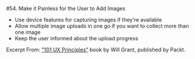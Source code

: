 #54. Make it Painless for the User to Add Images
-  Use device features for capturing images if they're available
-  Allow multiple image uploads in one go if you want to collect more than one image
-  Keep the user informed about the upload progress

Excerpt From: ["101 UX Principles"](https://www.packtpub.com/web-development/101-ux-principles) book by Will Grant, published by Packt.

